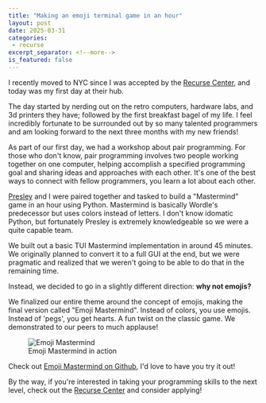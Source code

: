 ```yaml
---
title: "Making an emoji terminal game in an hour"
layout: post
date: 2025-03-31
categories:
 - recurse
excerpt_separator: <!--more-->
is_featured: false
---
```


I recently moved to NYC since I was accepted by the [Recurse Center](https://recurse.com/), and today was my first day at their hub.

The day started by nerding out on the retro computers, hardware labs, and 3d printers they have; followed by the first breakfast bagel of my life. I feel incredibly fortunate to be surrounded out by so many talented programmers and am looking forward to the next three months with my new friends! 

<!--more-->

As part of our first day, we had a workshop about pair programming. For those who don't know, pair programming involves two people working together on one computer, helping accomplish a specified programming goal and sharing ideas and approaches with each other. It's one of the best ways to connect with fellow programmers, you learn a lot about each other.

[Presley](https://github.com/durumu) and I were paired together and tasked to build a "Mastermind" game in an hour using Python. Mastermind is basically Wordle's predecessor but uses colors instead of letters. I don't know idomatic Python, but fortunately Presley is extremely knowledgeable so we were a quite capable team.

We built out a basic TUI Mastermind implementation in around 45 minutes. We originally planned to convert it to a full GUI at the end, but we were pragmatic and realized that we weren't going to be able to do that in the remaining time.

Instead, we decided to go in a slightly different direction: **why not emojis?**

We finalized our entire theme around the concept of emojis, making the final version called "Emoji Mastermind". Instead of colors, you use emojis. Instead of 'pegs', you get hearts. A fun twist on the classic game. We demonstrated to our peers to much applause!

<figure>
  <img src="{{ '/assets/emoji-mastermind.png' | relative_url }}" alt="Emoji Mastermind" />
  <figcaption>Emoji Mastermind in action</figcaption>
</figure>

Check out [Emoji Mastermind on Github](https://github.com/namanyayg/emoji-mastermind), I'd love to have you try it out!

<!-- newsletter_widget -->

By the way, if you're interested in taking your programming skills to the next level, check out the [Recurse Center](https://recurse.com/) and consider applying!